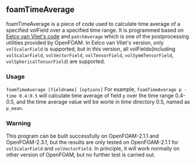 ## foamTimeAverage
foamTimeAverage is a piece of code used to calculate time average of a specified volField over a specified time range. It is programmed based on [Eelco van Vliet's code](http://www.cfd-online.com/Forums/openfoam-programming-development/70396-using-fieldaverage-library-average-postprocessing.html) and `patchAverage` which is one of the postprocessing utilities provided by OpenFOAM. In Eelco van Vliet's version, only `volScalarField` is supported, but in this version, all volFields(including `volScalarField`, `volVectorField`, `volTensorField`, `volSymmTensorField`, `volSphericalTensorField`) are supported.  

### Usage
`foamTimeAverage [fieldname] [options]`
For example, `foamTimeAverage p -time 0.4:0.5` will calculate time average of field `p` over the time range 0.4-0.5, and the time average value will be worte in time directory 0.5, named as `p_mean`.

### Warning
This program can be built successfully on OpenFOAM-2.1.1 and OpenFOAM-2.3.1, but the results are only tested on OpenFOAM-2.1.1 for `volScalarField` and `volVectorField`. In principle, it will work normally on other version of OpenFOAM, but no further test is carried out.
